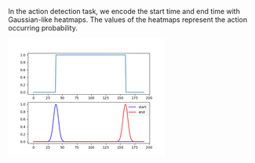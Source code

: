 In the action detection task, we encode the start time and end time with Gaussian-like heatmaps. The values of the heatmaps represent the action occurring probability.

<img src="gaussian_smooth_label.png" alt="gaussian_smooth_label" style="zoom: 50%;" />

